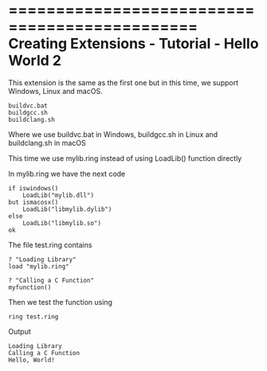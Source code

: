 ==============================================
Creating Extensions - Tutorial - Hello World 2
==============================================

This extension is the same as the first one but in this time, we support Windows, Linux and macOS.

	buildvc.bat
	buildgcc.sh
	buildclang.sh

Where we use buildvc.bat in Windows, buildgcc.sh in Linux and buildclang.sh in macOS

This time we use mylib.ring instead of using LoadLib() function directly

In mylib.ring we have the next code

	if iswindows()
		LoadLib("mylib.dll")
	but ismacosx()
		LoadLib("libmylib.dylib")
	else
		LoadLib("libmylib.so")
	ok

The file test.ring contains

	? "Loading Library"
	load "mylib.ring"

	? "Calling a C Function"
	myfunction()

Then we test the function using

	ring test.ring

Output

	Loading Library
	Calling a C Function
	Hello, World!

